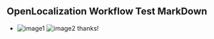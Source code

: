 ## OpenLocalization Workflow Test MarkDown
* ![image1](.\a3fbe7fc-f499-4d70-9f0f-e60987cb147c.PNG)   ![image2](.\36c17654-b63d-4d98-973a-0c275d3ba21b.png) 
thanks!